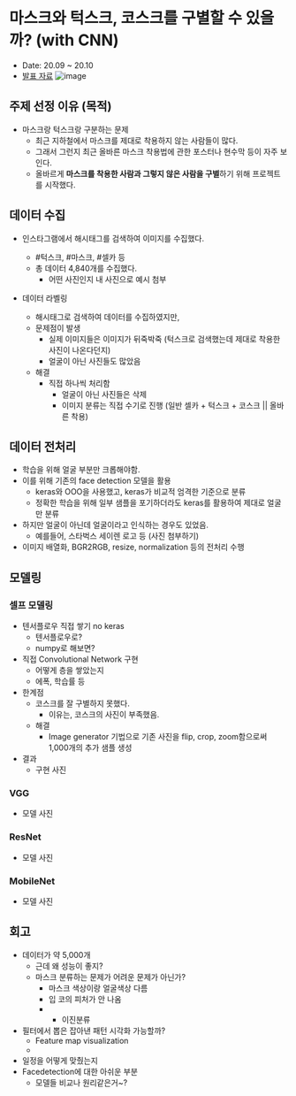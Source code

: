# 마스크와 턱스크, 코스크를 구별할 수 있을까? (with CNN)
* Date: 20.09 ~ 20.10
* [발표 자료](https://slides.com/seanparkk/deck-098e47)
![image](images/test_img.gif)
## 주제 선정 이유 (목적)

- 마스크랑 턱스크랑 구분하는 문제
    - 최근 지하철에서 마스크를 제대로 착용하지 않는 사람들이 많다.
    - 그래서 그런지 최근 올바른 마스크 착용법에 관한 포스터나 현수막 등이 자주 보인다.
    - 올바르게 **마스크를 착용한 사람과 그렇지 않은 사람을 구별**하기 위해 프로젝트를 시작했다.

## 데이터 수집

- 인스타그램에서 해시태그를 검색하여 이미지를 수집했다.
    - #턱스크, #마스크, #셀카 등
    - 총 데이터 4,840개를 수집했다.
        - 어떤 사진인지 내 사진으로 예시 첨부

- 데이터 라벨링
    - 해시태그로 검색하여 데이터를 수집하였지만,
    - 문제점이 발생
        - 실제 이미지들은 이미지가 뒤죽박죽 (턱스크로 검색했는데 제대로 착용한 사진이 나온다던지)
        - 얼굴이 아닌 사진들도 많았음
    - 해결
        - 직접 하나씩 처리함
            - 얼굴이 아닌 사진들은 삭제
            - 이미지 분류는 직접 수기로 진행 (일반 셀카 + 턱스크 + 코스크 || 올바른 착용)

## 데이터 전처리

- 학습을 위해 얼굴 부분만 크롭해야함.
- 이를 위해 기존의 face detection 모델을 활용
    - keras와 OOO을 사용했고, keras가 비교적 엄격한 기준으로 분류
    - 정확한 학습을 위해 일부 샘플을 포기하더라도 keras를 활용하여 제대로 얼굴만 분류
- 하지만 얼굴이 아닌데 얼굴이라고 인식하는 경우도 있었음.
    - 예를들어, 스타벅스 세이렌 로고 등 (사진 첨부하기)
- 이미지 배열화, BGR2RGB, resize, normalization 등의 전처리 수행

## 모델링

### 셀프 모델링

- 텐서플로우 직접 쌓기 no keras
    - 텐서플로우로?
    - numpy로 해보면?
- 직접 Convolutional Network 구현
    - 어떻게 층을 쌓았는지
    - 에폭, 학습률 등
- 한계점
    - 코스크를 잘 구별하지 못했다.
        - 이유는, 코스크의 사진이 부족했음.
    - 해결
        - Image generator 기법으로 기존 사진을 flip, crop, zoom함으로써 1,000개의 추가 샘플 생성
- 결과
    - 구현 사진

### VGG

- 모델 사진

### ResNet

- 모델 사진

### MobileNet

- 모델 사진

## 회고

- 데이터가 약 5,000개
    - 근데 왜 성능이 좋지?
    - 마스크 분류하는 문제가 어려운 문제가 아닌가?
        - 마스크 색상이랑 얼굴색상 다름
        - 입 코의 피처가 안 나옴
        - + 이진분류
- 필터에서 뽑은 잡아낸 패턴 시각화 가능할까?
    - Feature map visualization
    -
- 일정을 어떻게 맞췄는지
- Facedetection에 대한 아쉬운 부분
    - 모델들 비교나 원리같은거~?
